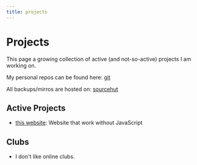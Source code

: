 ```yaml
---
title: projects
---
```


# Projects

This page a growing collection of active (and not-so-active) projects I am working on.

My personal repos can be found here: [git](/git)

All backups/mirros are hosted on: [sourcehut](https://git.sr.ht/)

## Active Projects

* [this website](/): Website that work without JavaScript

## Clubs

* I don't like online clubs.
